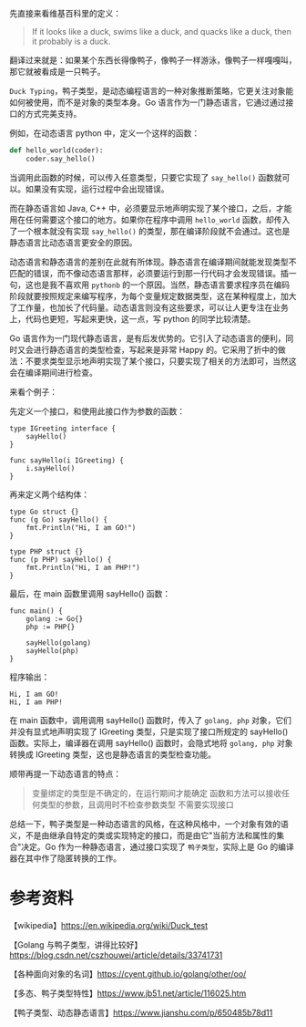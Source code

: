 先直接来看维基百科里的定义：
> If it looks like a duck, swims like a duck, and quacks like a duck, then it probably is a duck.

翻译过来就是：如果某个东西长得像鸭子，像鸭子一样游泳，像鸭子一样嘎嘎叫，那它就被看成是一只鸭子。

`Duck Typing`，鸭子类型，是动态编程语言的一种对象推断策略，它更关注对象能如何被使用，而不是对象的类型本身。Go 语言作为一门静态语言，它通过通过接口的方式完美支持。

例如，在动态语言 python 中，定义一个这样的函数：

```python
def hello_world(coder):
    coder.say_hello()
```

当调用此函数的时候，可以传入任意类型，只要它实现了 `say_hello()` 函数就可以。如果没有实现，运行过程中会出现错误。

而在静态语言如 Java, C++ 中，必须要显示地声明实现了某个接口，之后，才能用在任何需要这个接口的地方。如果你在程序中调用 `hello_world` 函数，却传入了一个根本就没有实现 `say_hello()` 的类型，那在编译阶段就不会通过。这也是静态语言比动态语言更安全的原因。

动态语言和静态语言的差别在此就有所体现。静态语言在编译期间就能发现类型不匹配的错误，而不像动态语言那样，必须要运行到那一行代码才会发现错误。插一句，这也是我不喜欢用 `pythonb` 的一个原因。当然，静态语言要求程序员在编码阶段就要按照规定来编写程序，为每个变量规定数据类型，这在某种程度上，加大了工作量，也加长了代码量。动态语言则没有这些要求，可以让人更专注在业务上，代码也更短，写起来更快，这一点，写 python 的同学比较清楚。

Go 语言作为一门现代静态语言，是有后发优势的。它引入了动态语言的便利，同时又会进行静态语言的类型检查，写起来是非常 Happy 的。它采用了折中的做法：不要求类型显示地声明实现了某个接口，只要实现了相关的方法即可，当然这会在编译期间进行检查。

来看个例子：

先定义一个接口，和使用此接口作为参数的函数：

```golang
type IGreeting interface {
	sayHello()
}

func sayHello(i IGreeting) {
	i.sayHello()
}
```

再来定义两个结构体：

```golang
type Go struct {}
func (g Go) sayHello() {
	fmt.Println("Hi, I am GO!")
}

type PHP struct {}
func (p PHP) sayHello() {
	fmt.Println("Hi, I am PHP!")
}
```

最后，在 main 函数里调用 sayHello() 函数：

```golang
func main() {
	golang := Go{}
	php := PHP{}

	sayHello(golang)
	sayHello(php)
}
```

程序输出：

```shell
Hi, I am GO!
Hi, I am PHP!
```

在 main 函数中，调用调用 sayHello() 函数时，传入了 `golang, php` 对象，它们并没有显式地声明实现了 IGreeting 类型，只是实现了接口所规定的 sayHello() 函数。实际上，编译器在调用 sayHello() 函数时，会隐式地将 `golang, php` 对象转换成 IGreeting 类型，这也是静态语言的类型检查功能。

顺带再提一下动态语言的特点：
> 变量绑定的类型是不确定的，在运行期间才能确定
> 函数和方法可以接收任何类型的参数，且调用时不检查参数类型
> 不需要实现接口

总结一下，鸭子类型是一种动态语言的风格，在这种风格中，一个对象有效的语义，不是由继承自特定的类或实现特定的接口，而是由它"当前方法和属性的集合"决定。Go 作为一种静态语言，通过接口实现了 `鸭子类型`，实际上是 Go 的编译器在其中作了隐匿转换的工作。

# 参考资料
【wikipedia】https://en.wikipedia.org/wiki/Duck_test

【Golang 与鸭子类型，讲得比较好】https://blog.csdn.net/cszhouwei/article/details/33741731

【各种面向对象的名词】https://cyent.github.io/golang/other/oo/

【多态、鸭子类型特性】https://www.jb51.net/article/116025.htm

【鸭子类型、动态静态语言】https://www.jianshu.com/p/650485b78d11